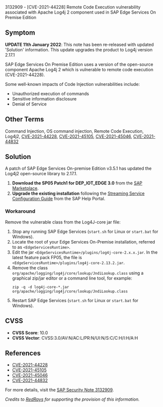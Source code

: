 3132909 - [CVE-2021-44228] Remote Code Execution vulnerability associated with Apache Log4j 2 component used in SAP Edge Services On Premise Edition

## Symptom

**UPDATE 11th January 2022**: This note has been re-released with updated 'Solution' information. This update upgrades the product to Log4j version 2.17.1

SAP Edge Services On Premise Edition uses a version of the open-source component Apache Log4j 2 which is vulnerable to remote code execution (CVE-2021-44228).

Some well-known impacts of Code Injection vulnerabilities include:

- Unauthorized execution of commands
- Sensitive information disclosure
- Denial of Service

## Other Terms

Command Injection, OS command injection, Remote Code Execution, Log4j2, [CVE-2021-44228](https://cve.mitre.org/cgi-bin/cvename.cgi?name=CVE-2021-44228), [CVE-2021-45105](https://cve.mitre.org/cgi-bin/cvename.cgi?name=CVE-2021-45105), [CVE-2021-45046](https://cve.mitre.org/cgi-bin/cvename.cgi?name=CVE-2021-45046), [CVE-2021-44832](https://cve.mitre.org/cgi-bin/cvename.cgi?name=CVE-2021-44832)

## Solution

A patch of SAP Edge Services On-premise Edition v3.5.1 has updated the Log4j2 open-source library to 2.17.1.

1. **Download the SP05 Patch1 for DEP_IOT_EDGE 3.0** from the [SAP Marketplace](https://me.sap.com/#/softwarecenter/search/DEP_IOT_EDGE).
2. **Upgrade the existing installation** following the [Streaming Service Configuration Guide](https://help.sap.com/viewer/product/SAP_EDGE_SERVICES_OP/3.0.5/en-US) from the SAP Help Portal.

### Workaround

Remove the vulnerable class from the Log4J-core jar file:

1. Stop any running SAP Edge Services (`start.sh` for Linux or `start.bat` for Windows).
2. Locate the root of your Edge Services On-Premise installation, referred to as `<EdgeServicesRuntime>`.
3. Edit the jar `<EdgeServicesRuntime>/plugins/log4j-core-2.x.x.jar`. In the latest feature pack FP05, the file is `<EdgeServicesRuntime>/plugins/log4j-core-2.13.2.jar`.
4. Remove the class `org/apache/logging/log4j/core/lookup/JndiLookup.class` using a graphical zip/jar editor or a command line tool, for example:
   ```
   zip -q -d log4j-core-*.jar org/apache/logging/log4j/core/lookup/JndiLookup.class
   ```
5. Restart SAP Edge Services (`start.sh` for Linux or `start.bat` for Windows).

## CVSS

- **CVSS Score**: 10.0
- **CVSS Vector**: CVSS:3.0/AV:N/AC:L/PR:N/UI:N/S:C/C:H/I:H/A:H

## References

- [CVE-2021-44228](https://cve.mitre.org/cgi-bin/cvename.cgi?name=CVE-2021-44228)
- [CVE-2021-45105](https://cve.mitre.org/cgi-bin/cvename.cgi?name=CVE-2021-45105)
- [CVE-2021-45046](https://cve.mitre.org/cgi-bin/cvename.cgi?name=CVE-2021-45046)
- [CVE-2021-44832](https://cve.mitre.org/cgi-bin/cvename.cgi?name=CVE-2021-44832)

For more details, visit the [SAP Security Note 3132909](https://me.sap.com/notes/3132909).

*Credits to [RedRays](https://redrays.io) for supporting the provision of this information.*